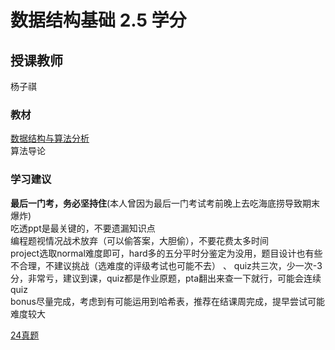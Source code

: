 # 数据结构基础  2.5 学分
## 授课教师
杨子祺

### 教材
[数据结构与算法分析](<数据结构与算法分析 C语言描述 (韦斯 (Mark Allen Weiss)) (Z-Library).pdf>)  
算法导论

### 学习建议
**最后一门考，务必坚持住**(本人曾因为最后一门考试考前晚上去吃海底捞导致期末爆炸)    
吃透ppt是最关键的，不要遗漏知识点  
编程题视情况战术放弃（可以偷答案，大胆偷），不要花费太多时间  
project选取normal难度即可，hard多的五分平时分鉴定为没用，题目设计也有些不合理，不建议挑战（选难度的评级考试也可能不去）  、
quiz共三次，少一次-3分，非常亏，建议到课，quiz都是作业原题，pta翻出来查一下就行，可能会连续quiz  
bonus尽量完成，考虑到有可能运用到哈希表，推荐在结课周完成，提早尝试可能难度较大  

[24真题](24fds期末.pdf)